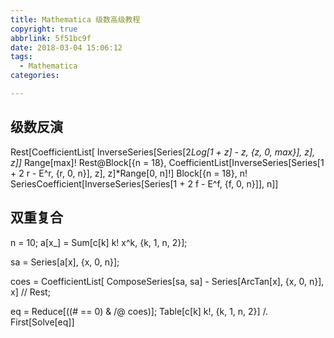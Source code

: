 ```yaml
---
title: Mathematica 级数高级教程
copyright: true
abbrlink: 5f51bc9f
date: 2018-03-04 15:06:12
tags:
  - Mathematica
categories:

---
```


## 级数反演

Rest[CoefficientList[
   InverseSeries[Series[2*Log[1 + z] - z, {z, 0, max}], z], z]]*
 Range[max]!
Rest@Block[{n = 18}, 
  CoefficientList[InverseSeries[Series[1 + 2 r - E^r, {r, 0, n}], z], 
    z]*Range[0, n]!]
Block[{n = 18}, 
 n! SeriesCoefficient[InverseSeries[Series[1 + 2 f - E^f, {f, 0, n}]],
    n]]


## 双重复合

n = 10; a[x_] = Sum[c[k] k! x^k, {k, 1, n, 2}];

sa = Series[a[x], {x, 0, n}];

coes = CoefficientList[
    ComposeSeries[sa, sa] - Series[ArcTan[x], {x, 0, n}], x] // Rest;

eq = Reduce[((# == 0) & /@ coes)]; 
Table[c[k] k!, {k, 1, n, 2}] /. First[Solve[eq]]